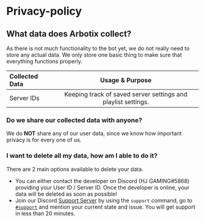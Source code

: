 # Privacy-policy
## What data does Arbotix collect?
As there is not much functionality to the bot yet, we do not really need to store any actual data.
We only store one basic thing to make sure that everything functions properly.

| Collected Data | Usage & Purpose |
| :------------- | :----------: |
| Server IDs | Keeping track of saved server settings and playlist settings. |

### Do we share our collected data with anyone?

We do **NOT** share any of our user data, since we know how important privacy is for every one of us.

### I want to delete all my data, how am I able to do it?

There are 2 main options available to delete your data.
- You can either contact the developer on Discord (HJ GAMING#5868) providing your User ID / Server ID. Once the developer is online, your data will be deleted as soon as possible!
- Join our Discord [Support Server](https://discord.gg/7wmb5x7qp4) by using the `support` command, go to [`#support`](https://discord.gg/7wmb5x7qp4) and mention your current state and issue. You will get support in less than 20 minutes.
